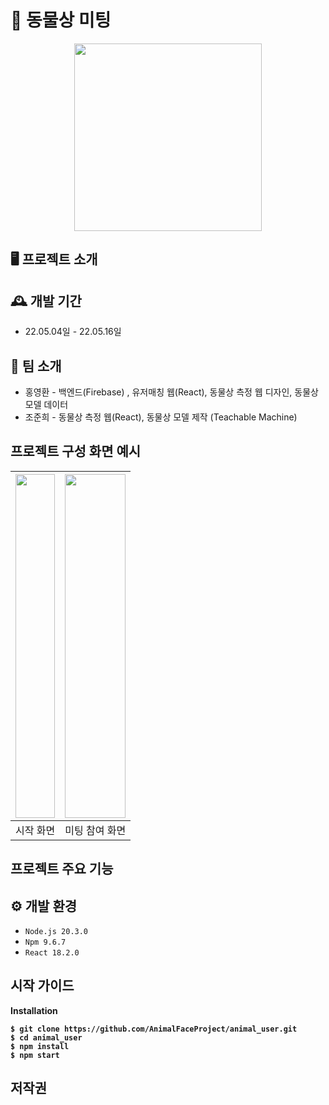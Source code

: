 🐶 동물상 미팅
=============

<p align="center">
    <img src="https://github.com/AnimalFaceProject/animal_user/assets/77156858/b08c4184-150a-49a9-8863-9c4dfc35c58b" width="300">
<!-- <img src="https://github.com/AnimalFaceProject/animal_user/assets/77156858/fb81d2f7-4b41-49b0-a284-c9c22bc02706" width="300"> -->
<!-- <img src="https://github.com/AnimalFaceProject/animal_user/assets/77156858/57f64553-522a-4f55-8f9c-935526a1fe45" width="318"> -->
</p>
    
## 🖥️ 프로젝트 소개

## 🕰️ 개발 기간
- 22.05.04일 - 22.05.16일

## 👬 팀 소개
- 홍영환 - 백엔드(Firebase) , 유저매칭 웹(React), 동물상 측정 웹 디자인, 동물상 모델 데이터 <br>
- 조준희 - 동물상 측정 웹(React), 동물상 모델 제작 (Teachable Machine)

## 프로젝트 구성 화면 예시

|<img src="https://github.com/AnimalFaceProject/animal_user/assets/77156858/c4989662-8b98-4e54-bf01-010e092d4bb6" height="550" width="100%" >|<img src="https://github.com/AnimalFaceProject/animal_user/assets/77156858/2439bc02-9eff-456f-9a18-199524282e71" height="550" width="100%"> |
|:---:|:---:|
|시작 화면|미팅 참여 화면|
## 프로젝트 주요 기능

## ⚙️ 개발 환경
- `Node.js 20.3.0`
- `Npm 9.6.7`
- `React 18.2.0`
## 시작 가이드

<strong>Installation

    $ git clone https://github.com/AnimalFaceProject/animal_user.git
    $ cd animal_user
    $ npm install
    $ npm start


## 저작권
</hr>
